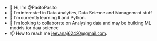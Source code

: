 - 👋 Hi, I’m @PasitoPasito
- 👀 I’m interested in Data Analytics, Data Science and Management stuff.
- 🌱 I’m currently learning R and Python.
- 💞️ I’m looking to collaborate on Analysing data and may be building ML models for data science.
- 📫 How to reach me jeevanaj62420@gmail.com.

<!---
PasitoPasito/PasitoPasito is a ✨ special ✨ repository because its `README.md` (this file) appears on your GitHub profile.
You can click the Preview link to take a look at your changes.
--->
